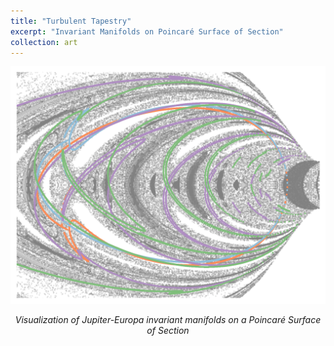```yaml
---
title: "Turbulent Tapestry"
excerpt: "Invariant Manifolds on Poincaré Surface of Section"
collection: art
---
```


<div style="text-align: center">
    <img src="/images/art-of-science/poincare-section.png" alt="Low-Thrust Robust Trajectory" style="width: 600px; max-width: 100%;"/>
    <p><em>Visualization of Jupiter-Europa invariant manifolds on a Poincaré Surface of Section</em></p>
</div>